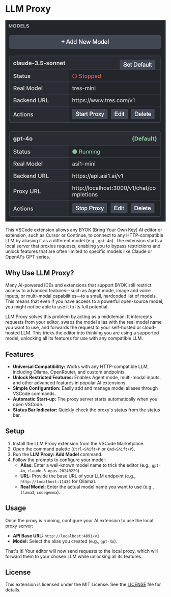 # LLM Proxy

<p align="center">
  <img src="assets/screenshot1-llm-proxy.png" alt="LLM Proxy Screenshot" />
</p>

This VSCode extension allows any BYOK (Bring Your Own Key) AI editor or extension, such as Cursor or Continue, to connect to any HTTP-compatible LLM by aliasing it as a different model (e.g., `gpt-4o`). The extension starts a local server that proxies requests, enabling you to bypass restrictions and unlock features that are often limited to specific models like Claude or OpenAI's GPT series.

## Why Use LLM Proxy?

Many AI-powered IDEs and extensions that support BYOK still restrict access to advanced features—such as Agent mode, image and voice inputs, or multi-modal capabilities—to a small, hardcoded list of models. This means that even if you have access to a powerful open-source model, you might not be able to use it to its full potential.

LLM Proxy solves this problem by acting as a middleman. It intercepts requests from your editor, swaps the model alias with the real model name you want to use, and forwards the request to your self-hosted or cloud-hosted LLM. This tricks the editor into thinking you are using a supported model, unlocking all its features for use with any compatible LLM.

## Features

- **Universal Compatibility:** Works with any HTTP-compatible LLM, including Ollama, OpenRouter, and custom endpoints.
- **Unlock Restricted Features:** Enables Agent mode, multi-modal inputs, and other advanced features in popular AI extensions.
- **Simple Configuration:** Easily add and manage model aliases through VSCode commands.
- **Automatic Start-up:** The proxy server starts automatically when you open VSCode.
- **Status Bar Indicator:** Quickly check the proxy's status from the status bar.

## Setup

1.  Install the LLM Proxy extension from the VSCode Marketplace.
2.  Open the command palette (`Ctrl+Shift+P` or `Cmd+Shift+P`).
3.  Run the **LLM Proxy: Add Model** command.
4.  Follow the prompts to configure your model:
    *   **Alias:** Enter a well-known model name to trick the editor (e.g., `gpt-4o`, `claude-3-opus-20240229`).
    *   **URL:** Provide the base URL of your LLM endpoint (e.g., `http://localhost:11434` for Ollama).
    *   **Real Model:** Enter the actual model name you want to use (e.g., `llama3`, `codegemma`).

## Usage

Once the proxy is running, configure your AI extension to use the local proxy server:

-   **API Base URL:** `http://localhost:4891/v1`
-   **Model:** Select the alias you created (e.g., `gpt-4o`).

That's it! Your editor will now send requests to the local proxy, which will forward them to your chosen LLM while unlocking all its features.

## License

This extension is licensed under the MIT License. See the [LICENSE](LICENSE) file for details.
